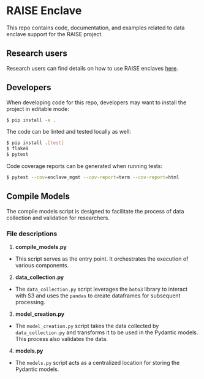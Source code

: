 # RAISE Enclave

This repo contains code, documentation, and examples related to data enclave support for the RAISE project.

## Research users

Research users can find details on how to use RAISE enclaves [here](./docs/usage.md).

## Developers

When developing code for this repo, developers may want to install the project in editable mode:

```bash
$ pip install -e .
```

The code can be linted and tested locally as well:

```bash
$ pip install .[test]
$ flake8
$ pytest
```

Code coverage reports can be generated when running tests:

```bash
$ pytest --cov=enclave_mgmt --cov-report=term --cov-report=html
```

## Compile Models

The compile models script is designed to facilitate the process of data collection and validation for researchers.

### File descriptions

1. **compile_models.py**
* This script serves as the entry point. It orchestrates the execution of various components.

2. **data_collection.py**
* The `data_collection.py` script leverages the `boto3` library to interact with S3 and uses the `pandas` to create dataframes for subsequent processing.

3. **model_creation.py**
* The `model_creation.py` script takes the data collected by `data_collection.py` and transforms it to be used in the Pydantic models. This process also validates the data.

4. **models.py**
* The `models.py` script acts as a centralized location for storing the Pydantic models. 
